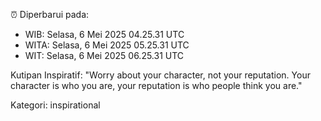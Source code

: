 ⏰ Diperbarui pada:
- WIB: Selasa, 6 Mei 2025 04.25.31 UTC
- WITA: Selasa, 6 Mei 2025 05.25.31 UTC
- WIT: Selasa, 6 Mei 2025 06.25.31 UTC

Kutipan Inspiratif:
"Worry about your character, not your reputation. Your character is who you are, your reputation is who people think you are."


Kategori: inspirational

